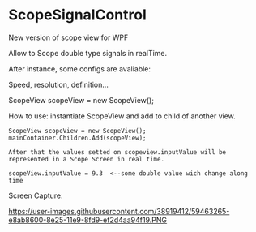 # ScopeSignalControl
New version of scope view for WPF

Allow to Scope double type signals in realTime.

After instance, some configs are avaliable:

Speed, resolution, definition...

ScopeView scopeView = new ScopeView();


How to use:
instantiate ScopeView and add to child of another view.

    ScopeView scopeView = new ScopeView();
    mainContainer.Children.Add(scopeView);
    
    After that the values setted on scopeview.inputValue will be represented in a Scope Screen in real time.
    
    scopeView.inputValue = 9.3  <--some double value wich change along time
    
  Screen Capture:
  
https://user-images.githubusercontent.com/38919412/59463265-e8ab8600-8e25-11e9-8fd9-ef2d4aa94f19.PNG
